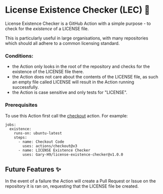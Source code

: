 # License Existence Checker (LEC) 📝

License Existence Checker is a GitHub Action with a simple purpose - to check for the _existence_ of a LICENSE file.

This is particularly useful in large organisations, with many repositories which should all adhere to a common licensing standard.

### Conditions:

- the Action only looks in the root of the repository and checks for the existence of the LICENSE file there.
- the Action does not care about the contents of the LICENSE file, as such an empty file called LICENSE will result in the Action running successfully.
- the Action is case sensitive and only tests for "LICENSE".

### Prerequisites

To use this Action first call the [checkout](https://github.com/actions/checkout) action. For example:

```
jobs:
  existence:
    runs-on: ubuntu-latest
    steps:
      - name: Checkout Code
        uses: actions/checkout@v3
      - name: LICENSE Existence Checker
        uses: Gary-H9/license-existence-checker@v1.0.0
```

## Future Features ✨
In the event of a failure the Action will create a Pull Request or Issue on the repository it is ran on, requesting that the LICENSE file be created.
